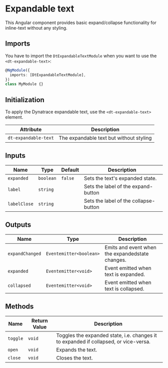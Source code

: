 # Expandable text

This Angular component provides basic expand/collapse functionality for
inline-text without any styling.

<ba-live-example name="ExpandableTextDefaultExample"></ba-live-example>

## Imports

You have to import the `DtExpandableTextModule` when you want to use the
`<dt-expandable-text>`:

```typescript
@NgModule({
  imports: [DtExpandableTextModule],
})
class MyModule {}
```

## Initialization

To apply the Dynatrace expandable text, use the `<dt-expandable-text>` element.

| Attribute            | Description                             |
| -------------------- | --------------------------------------- |
| `dt-expandable-text` | The expandable text but without styling |

## Inputs

| Name         | Type      | Default | Description                           |
| ------------ | --------- | ------- | ------------------------------------- |
| `expanded`   | `boolean` | `false` | Sets the text's expanded state.       |
| `label`      | `string`  |         | Sets the label of the expand-button   |
| `labelClose` | `string`  |         | Sets the label of the collapse-button |

## Outputs

| Name            | Type                    | Description                                     |
| --------------- | ----------------------- | ----------------------------------------------- |
| `expandChanged` | `Eventemitter<boolean>` | Emits and event when the expandedstate changes. |
| `expanded`      | `Eventemitter<void>`    | Event emitted when text is expanded.            |
| `collapsed`     | `Eventemitter<void>`    | Event emitted when text is collapsed.           |

## Methods

| Name     | Return Value | Description                                                                          |
| -------- | ------------ | ------------------------------------------------------------------------------------ |
| `toggle` | `void`       | Toggles the expanded state, i.e. changes it to expanded if collapsed, or vice-versa. |
| `open`   | `void`       | Expands the text.                                                                    |
| `close`  | `void`       | Closes the text.                                                                     |
